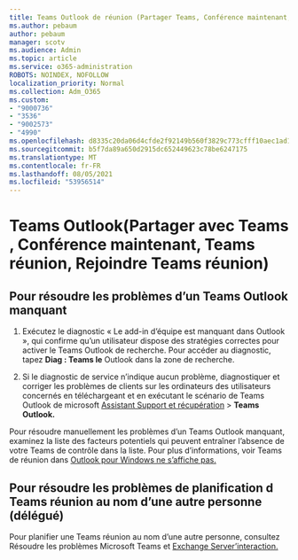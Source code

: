 ```yaml
---
title: Teams Outlook de réunion (Partager Teams, Conférence maintenant, Teams réunion, Rejoindre Teams réunion)
ms.author: pebaum
author: pebaum
manager: scotv
ms.audience: Admin
ms.topic: article
ms.service: o365-administration
ROBOTS: NOINDEX, NOFOLLOW
localization_priority: Normal
ms.collection: Adm_O365
ms.custom:
- "9000736"
- "3536"
- "9002573"
- "4990"
ms.openlocfilehash: d8335c20da06d4cfde2f92149b560f3829c773cfff10aec1ad160b95049f7139
ms.sourcegitcommit: b5f7da89a650d2915dc652449623c78be6247175
ms.translationtype: MT
ms.contentlocale: fr-FR
ms.lasthandoff: 08/05/2021
ms.locfileid: "53956514"
---
```

# <a name="teams-outlook-add-in-share-to-teams--meet-now-new-teams-meeting-join-teams-meeting"></a>Teams Outlook(Partager avec Teams , Conférence maintenant, Teams réunion, Rejoindre Teams réunion)

## <a name="to-troubleshoot-a-missing-teams-outlook-add-in"></a>Pour résoudre les problèmes d’un Teams Outlook manquant

1. Exécutez le diagnostic « Le add-in d’équipe est manquant dans Outlook », qui confirme qu’un utilisateur dispose des stratégies correctes pour activer le Teams Outlook de recherche. Pour accéder au diagnostic, tapez **Diag : Teams le** Outlook dans la zone de recherche.

1. Si le diagnostic de service n’indique aucun problème, diagnostiquer et corriger les problèmes de clients sur les ordinateurs des utilisateurs concernés en téléchargeant et en exécutant le scénario de Teams Outlook de microsoft [Assistant Support et récupération](https://aka.ms/SaRA-TeamsAddInScenario)  >  **Teams Outlook.**

Pour résoudre manuellement les problèmes d’un Teams Outlook manquant, examinez la liste des facteurs potentiels qui peuvent entraîner l’absence de votre Teams de contrôle dans la liste. Pour plus d’informations, voir Teams de réunion dans [Outlook pour Windows ne s’affiche pas.](/microsoftteams/teams-add-in-for-outlook#teams-meeting-add-in-in-outlook-for-windows-does-not-show)

## <a name="to-troubleshoot-scheduling-a-teams-meeting-on-behalf-of-someone-else-delegate"></a>Pour résoudre les problèmes de planification d Teams réunion au nom d’une autre personne (délégué)

Pour planifier une Teams réunion au nom d’une autre personne, consultez Résoudre les problèmes Microsoft Teams et [Exchange Server’interaction.](/microsoftteams/troubleshoot/known-issues/teams-exchange-interaction-issue)
